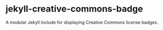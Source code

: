 # jekyll-creative-commons-badge
A modular Jekyll include for displaying Creative Commons license badges.
